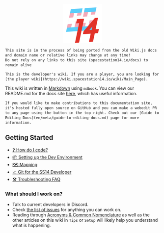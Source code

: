 <img src="en/assets/misc/icon-trans.svg" width=128 style="margin-left:auto;margin-right:auto;display:block"/>

```admonish danger "Subject to change"
This site is in the process of being ported from the old Wiki.js docs and domain name or relative links may change at any time!
Do not rely on any links to this site (spacestation14.io/docs) to remain alive
```

```admonish warning "Players beware"
This is the developer's wiki. If you are a player, you are looking for [the player wiki](https://wiki.spacestation14.io/wiki/Main_Page).
```

This wiki is written in [Markdown](https://docs.requarks.io/en/editors/markdown) using `mdbook`. You can view our README.md for the docs site [here](https://github.com/space-wizards/docs/blob/master/README.md), which has useful information.

```admonish info "Making contributions"
If you would like to make contributions to this documentation site, it's hosted fully open source on GitHub and you can make a webedit PR to any page using the button in the top right. Check out our [Guide to Editing Docs](en/meta/guide-to-editing-docs.md) page for more information.
```

## Getting Started

- [❓ How do I code?](en/general-development/setup/howdoicode.md)
- [📦 Setting up the Dev Environment](en/general-development/setup/setting-up-a-development-environment.md)
- [🗺 Mapping](en/space-station-14/mapping.md)
- [📈 Git for the SS14 Developer](en/general-development/setup/git-for-the-ss14-developer.md)
- [🛠 Troubleshooting FAQ](en/general-development/tips/troubleshooting-faq.md)

### What should I work on?

* Talk to current developers in Discord.
* Check [the list of issues](https://github.com/space-wizards/space-station-14/issues?q=is%3Aissue+is%3Aopen+sort%3Aupdated-desc) for anything you can work on.
* Reading through [Acronyms & Common Nomenclature](en/general-development/codebase-info/acronyms-and-nomenclature.md) as well as the other articles on this wiki in `Tips` or `Setup` will likely help you understand what is happening.